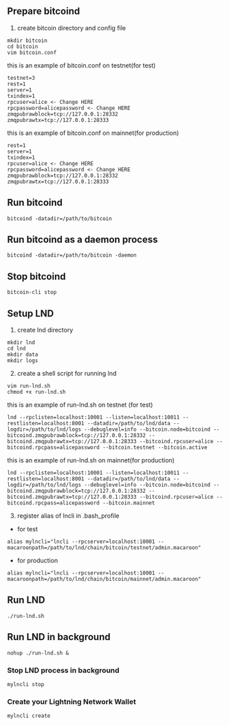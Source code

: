 ## Prepare bitcoind

1. create bitcoin directory and config file
```
mkdir bitcoin
cd bitcoin
vim bitcoin.conf
```
this is an example of bitcoin.conf on testnet(for test)
```
testnet=3
rest=1
server=1
txindex=1
rpcuser=alice <- Change HERE
rpcpassword=alicepassword <- Change HERE
zmqpubrawblock=tcp://127.0.0.1:28332
zmqpubrawtx=tcp://127.0.0.1:28333
```

this is an example of bitcoin.conf on mainnet(for production)
```
rest=1
server=1
txindex=1
rpcuser=alice <- Change HERE
rpcpassword=alicepassword <- Change HERE
zmqpubrawblock=tcp://127.0.0.1:28332
zmqpubrawtx=tcp://127.0.0.1:28333
```

## Run bitcoind
```
bitcoind -datadir=/path/to/bitcoin
```

## Run bitcoind as a daemon process
```
bitcoind -datadir=/path/to/bitcoin -daemon
```

## Stop bitcoind
```
bitcoin-cli stop
```
## Setup LND
1. create lnd directory
```
mkdir lnd
cd lnd
mkdir data
mkdir logs
```

2. create a shell script for running lnd
```
vim run-lnd.sh
chmod +x run-lnd.sh
```

this is an example of run-lnd.sh on testnet (for test)
```
lnd --rpclisten=localhost:10001 --listen=localhost:10011 --restlisten=localhost:8001 --datadir=/path/to/lnd/data --logdir=/path/to/lnd/logs --debuglevel=info --bitcoin.node=bitcoind --bitcoind.zmqpubrawblock=tcp://127.0.0.1:28332 --bitcoind.zmqpubrawtx=tcp://127.0.0.1:28333 --bitcoind.rpcuser=alice --bitcoind.rpcpass=alicepassword --bitcoin.testnet --bitcoin.active
```

this is an example of run-lnd.sh on mainnet(for production)

```
lnd --rpclisten=localhost:10001 --listen=localhost:10011 --restlisten=localhost:8001 --datadir=/path/to/lnd/data --logdir=/path/to/lnd/logs --debuglevel=info --bitcoin.node=bitcoind --bitcoind.zmqpubrawblock=tcp://127.0.0.1:28332 --bitcoind.zmqpubrawtx=tcp://127.0.0.1:28333 --bitcoind.rpcuser=alice --bitcoind.rpcpass=alicepassword --bitcoin.mainnet
```

3. register alias of lncli in .bash_profile

* for test
```
alias mylncli="lncli --rpcserver=localhost:10001 --macaroonpath=/path/to/lnd/chain/bitcoin/testnet/admin.macaroon"
```

* for production
```
alias mylncli="lncli --rpcserver=localhost:10001 --macaroonpath=/path/to/lnd/chain/bitcoin/mainnet/admin.macaroon"
```
## Run LND
```
./run-lnd.sh
```

## Run LND in background
```
nohup ./run-lnd.sh &
```
### Stop LND process in background
```
mylncli stop
```

### Create your Lightning Network Wallet
```
mylncli create
```

